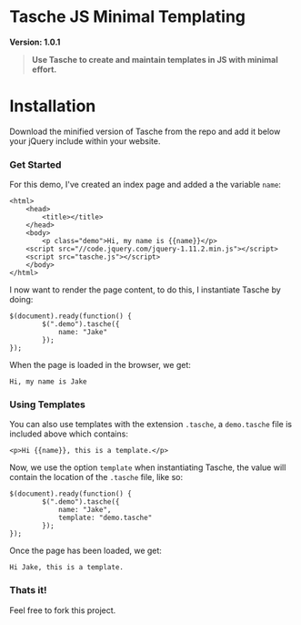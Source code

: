 Tasche JS Minimal Templating
===========

**Version: 1.0.1**

> **Use Tasche to create and maintain templates in JS with minimal effort.**

Installation
=====

Download the minified version of Tasche from the repo and add it below your jQuery include within your website. 

### Get Started

For this demo, I've created an index page and added a the variable `name`: 

```
<html>
	<head>
		<title></title>
	</head>
	<body>
		<p class="demo">Hi, my name is {{name}}</p>
	<script src="//code.jquery.com/jquery-1.11.2.min.js"></script>
	<script src="tasche.js"></script>
	</body>
</html>
```

I now want to render the page content, to do this, I instantiate Tasche by doing: 

```
$(document).ready(function() {
		$(".demo").tasche({
			name: "Jake"
		});
});
```

When the page is loaded in the browser, we get: 

```
Hi, my name is Jake
```

### Using Templates

You can also use templates with the extension `.tasche`, a `demo.tasche` file is included above which contains:

```
<p>Hi {{name}}, this is a template.</p>
```

Now, we use the option `template` when instantiating Tasche, the value will contain the location of the `.tasche` file, like so: 

```
$(document).ready(function() {
		$(".demo").tasche({
			name: "Jake",
			template: "demo.tasche"
		});
});
```

Once the page has been loaded, we get: 

```Hi Jake, this is a template.```


### Thats it!

Feel free to fork this project.
